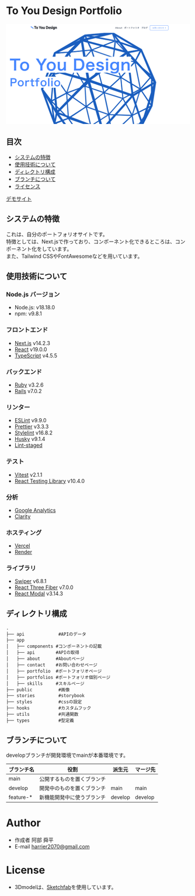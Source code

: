 # To You Design Portfolio

![image](/public/images/portfolio/portfolio_top3.png)

## 目次
- [システムの特徴](#system-feature)
- [使用技術について](#technology-used)
- [ディレクトリ構成](#directory-structure)
- [ブランチについて](#branch-structure)
- [ライセンス](#license)

[デモサイト](https://to-you-design.vercel.app/)

## システムの特徴
これは、自分のポートフォリオサイトです。<br>
特徴としては、Next.jsで作っており、コンポーネント化できるところは、コンポーネント化をしています。<br>
また、Tailwind CSSやFontAwesomeなどを用いています。

## 使用技術について

### Node.js バージョン
- Node.js: v18.18.0
- npm: v9.8.1

### フロントエンド
- [Next.js](https://nextjs.org/) v14.2.3
- [React](https://ja.reactjs.org/) v19.0.0
- [TypeScript](https://www.typescriptlang.org/) v4.5.5

### バックエンド
- [Ruby](https://www.ruby-lang.org/ja/) v3.2.6
- [Rails](https://rubyonrails.org/) v7.0.2

### リンター
- [ESLint](https://eslint.org/) v9.9.0
- [Prettier](https://prettier.io/) v3.3.3
- [Stylelint](https://stylelint.io/) v16.8.2
- [Husky](https://typicode.github.io/husky/) v9.1.4
- [Lint-staged](https://github.com/lint-staged/lint-staged) 

### テスト
- [Vitest](https://vitest.dev/) v2.1.1
- [React Testing Library](https://testing-library.com/docs/react-testing-library/intro/) v10.4.0

### 分析
- [Google Analytics](https://developers.google.com/analytics?hl=ja)
- [Clarity](https://clarity.microsoft.com/)

### ホスティング
- [Vercel](https://vercel.com/)
- [Render](https://render.com/)

### ライブラリ
- [Swiper](https://swiperjs.com/react) v6.8.1
- [React Three Fiber](https://docs.pmnd.rs/react-three-fiber/) v7.0.0
- [React Modal](https://reactcommunity.org/react-modal/) v3.14.3

## ディレクトリ構成

```
.
├── api             #APIのデータ
├── app
│   ├── components #コンポーネントの記載
│   ├── api        #APIの取得
│   ├── about      #Aboutページ
│   ├── contact    #お問い合わせページ
│   ├── portfolio  #ポートフォリオページ
│   ├── portfolios #ポートフォリオ個別ページ
│   ├── skills     #スキルページ
├── public          #画像
├── stories         #storybook
├── styles          #cssの設定
├── hooks           #カスタムフック
├── utils           #共通関数
├── types           #型定義
```

## ブランチについて

developブランチが開発環境でmainが本番環境です。

| ブランチ名 | 役割                               | 派生元  | マージ先        |
| ---------- | ---------------------------------- | ------- | --------------- |
| main       | 公開するものを置くブランチ         |         |                 |
| develop    | 開発中のものを置くブランチ         | main    | main            |
| feature-\* | 新機能開発中に使うブランチ         | develop | develop         |

# Author
 
* 作成者 阿部 舜平
* E-mail harrier2070@gmail.com

# License

* 3Dmodelは、[Sketchfab](https://sketchfab.com/3d-models/red-triangular-cage-sphere-96e0750262fb450fa2c8bc5a1e879fcc)を使用しています。 